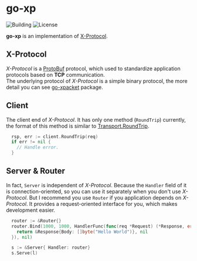 # go-xp

![Building](https://img.shields.io/badge/building-passing-green.svg)
![License](https://img.shields.io/badge/license-MIT-blue.svg)

**go-xp** is an implementation of [X-Protocol][x-protocol].

## X-Protocol

*X-Protocol* is a [ProtoBuf][protobuf] protocol, which used to standardize application protocols based on **TCP** communication.     
The underlying protocol of *X-Protocol* is a simple binary protocol, the more detail you can see [go-xpacket](../go-xpacket) package.

## Client

The client end of *X-Protocol*. It has only one method (`RoundTrip`) currently, the format of this method is similar to [Transport.RoundTrip](https://golang.org/pkg/net/http/#Transport.RoundTrip).

```go
  rsp, err := client.RoundTrip(req)
  if err != nil {
    // Handle error.
  }
```

## Server & Router

In fact, `Server` is independent of *X-Protocol*. Because the `Handler` field of it is connection-oriented, so you can use it separately when you don't use *X-Protocol*. But I recommend you use `Router` if you application depends on *X-Protocol*. It provides a request-oriented interface for you, which makes development easier.

```go
  router := &Router{}
  router.Bind(1000, 1000, HandlerFunc(func(req *Request) (*Response, error) {
    return &Response{Body: []byte("Hello World")}, nil
  }), nil)

  s := &Server{ Handler: router}
  s.Serve(l)
```

[protobuf]: https://developers.google.com/protocol-buffers/
[x-protocol]: xp.proto
